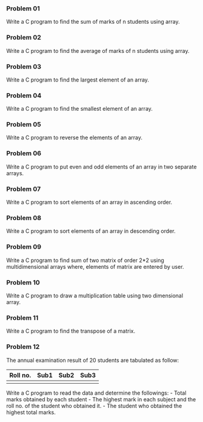 ### Problem 01
Write a C program to find the sum of marks of n students using array. 

### Problem 02
Write a C program to find the average of marks of n students using array. 

### Problem 03
Write a C program to find the largest element of an array. 

### Problem 04
Write a C program to find the smallest element of an array.

### Problem 05
Write a C program to reverse the elements of an array.

### Problem 06
Write a C program to put even and odd elements of an array in two separate arrays.

### Problem 07
Write a C program to sort elements of an array in ascending order.

### Problem 08
Write a C program to sort elements of an array in descending order.

### Problem 09
Write a C program to find sum of two matrix of order 2*2 using 
multidimensional arrays where, elements of matrix are entered by 
user. 

### Problem 10
Write a C program to draw a multiplication table using two 
dimensional array. 

### Problem 11
Write a C program to find the transpose of a matrix. 

### Problem 12
The annual examination result of 20 students are tabulated as follow:

|Roll no. |Sub1 |Sub2 |Sub3 |	
|---------|-----|-----|-----|
|   	  |   	|     |   	|

Write a C program to read the data and determine the followings: 
    - Total marks obtained by each student 
    - The highest mark in each subject and the roll no. of the student who obtained it. 
    - The student who obtained the highest total marks.
